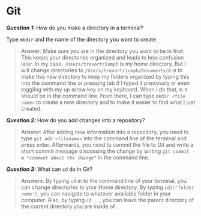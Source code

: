 # Git

***Question 1:***
How do you make a directory in a terminal?

Type `mkdir` and the name of the directory you want to create.

>Answer: Make sure you are in the directory you want to be in first.  This keeps your directories organized and leads to less confusion later.  In my case, `/Users/trevortriumph` is my home directory. But I will change  directories to `/Users/trevortriumph/Documents/8-0` to make this new directory to keep my folders organized by typing this into the command line or pressing tab if I typed it previously or even toggling with my up arrow key on my keyboard.  When I do that, `8-0` should be in the command line. From there, I can type `mkdir <file name>` to create a new directory and to make it easier to find what I just created.

***Question 2:***
How do you add changes into a repository?

>Answer: After adding new information into a repsoitory, you need to type `git add <filename>` into the command line of the terminal and press enter.  Afterwards, you need to commit the file to Git and write a short commit message discussing the change by writing `git commit -m "comment about the change"` in the command line.

***Question 3:***
What can `cd` do in Git?

>Answers: By typing `cd` in to the command line of your terminal, you can change directories to your Home directory. By typing `cd(/'folder name')`, you can navigate to whatever available folder in your computer. Also, by typing `cd ..`, you can leave the parent directory of the current directory you are inside of.
